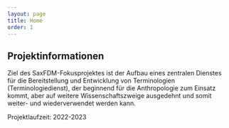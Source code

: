 ```yaml
---
layout: page
title: Home
order: 1
---
```


<!--<p class="lead">{{ site.description }}</p>-->

## Projektinformationen

Ziel des SaxFDM-Fokusprojektes ist der Aufbau eines zentralen Dienstes für die Bereitstellung und Entwicklung von Terminologien (Terminologiedienst), der beginnend für die Anthropologie zum Einsatz kommt, aber auf weitere Wissenschaftszweige ausgedehnt und somit weiter- und wiederverwendet werden kann.

Projektlaufzeit: 2022-2023


<!--
Eine Auswahl unserer Visualisierungen, Schnittstellen und Werkzeuge:
<div class="flexy">
<div class="flex-item">
  <a title="Browse" href="...">RDF-Browser
  <img title="Browse" alt="Browse" src="public/browse.png">
</a>
</div>
</div>
-->
